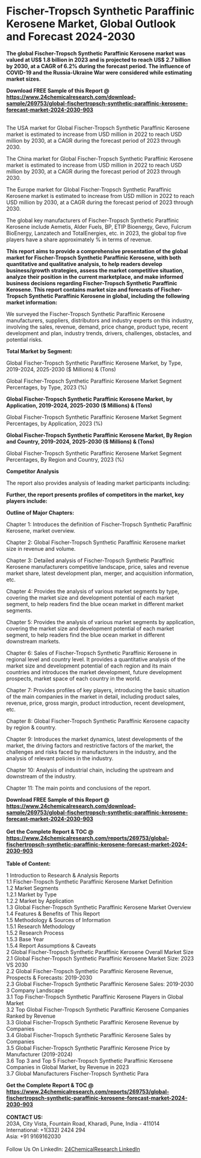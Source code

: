 <h1>Fischer-Tropsch Synthetic Paraffinic Kerosene Market, Global Outlook and Forecast 2024-2030</h1><p><strong>The global Fischer-Tropsch Synthetic Paraffinic Kerosene market was valued at US$ 1.8 billion in 2023 and is projected to reach US$ 2.7 billion by 2030, at a CAGR of 6.2% during the forecast period. The influence of COVID-19 and the Russia-Ukraine War were considered while estimating market sizes.</strong></p><p>
</p><p></p><div><b>Download FREE Sample of this Report @ 
            <a href="https://www.24chemicalresearch.com/download-sample/269753/global-fischertropsch-synthetic-paraffinic-kerosene-forecast-market-2024-2030-903">
            https://www.24chemicalresearch.com/download-sample/269753/global-fischertropsch-synthetic-paraffinic-kerosene-forecast-market-2024-2030-903</a></b></div><br><p>
</p><p>The USA market for Global Fischer-Tropsch Synthetic Paraffinic Kerosene market is estimated to increase from USD million in 2022 to reach USD million by 2030, at a CAGR during the forecast period of 2023 through 2030.</p><p>
</p><p>The China market for Global Fischer-Tropsch Synthetic Paraffinic Kerosene market is estimated to increase from USD million in 2022 to reach USD million by 2030, at a CAGR during the forecast period of 2023 through 2030.</p><p>
</p><p>The Europe market for Global Fischer-Tropsch Synthetic Paraffinic Kerosene market is estimated to increase from USD million in 2022 to reach USD million by 2030, at a CAGR during the forecast period of 2023 through 2030.</p><p>
</p><p>The global key manufacturers of Fischer-Tropsch Synthetic Paraffinic Kerosene include Aemetis, Alder Fuels, BP, ETIP Bioenergy, Gevo, Fulcrum BioEnergy, Lanzatech and TotalEnergies, etc. in 2023, the global top five players have a share approximately % in terms of revenue.</p><p>
<strong>This report aims to provide a comprehensive presentation of the global market for Fischer-Tropsch Synthetic Paraffinic Kerosene, with both quantitative and qualitative analysis, to help readers develop business/growth strategies, assess the market competitive situation, analyze their position in the current marketplace, and make informed business decisions regarding Fischer-Tropsch Synthetic Paraffinic Kerosene. This report contains market size and forecasts of Fischer-Tropsch Synthetic Paraffinic Kerosene in global, including the following market information:</strong></p><p>
</p><p>
</p><p>We surveyed the Fischer-Tropsch Synthetic Paraffinic Kerosene manufacturers, suppliers, distributors and industry experts on this industry, involving the sales, revenue, demand, price change, product type, recent development and plan, industry trends, drivers, challenges, obstacles, and potential risks.</p><p>
<strong>Total Market by Segment:</strong></p><p>
Global Fischer-Tropsch Synthetic Paraffinic Kerosene Market, by Type, 2019-2024, 2025-2030 ($ Millions) &amp; (Tons)</p><p>
Global Fischer-Tropsch Synthetic Paraffinic Kerosene Market Segment Percentages, by Type, 2023 (%)</p><p>
</p><p>
</p><p><strong>Global Fischer-Tropsch Synthetic Paraffinic Kerosene Market, by Application, 2019-2024, 2025-2030 ($ Millions) &amp; (Tons)</strong></p><p>
Global Fischer-Tropsch Synthetic Paraffinic Kerosene Market Segment Percentages, by Application, 2023 (%)</p><p>
</p><p>
</p><p><strong>Global Fischer-Tropsch Synthetic Paraffinic Kerosene Market, By Region and Country, 2019-2024, 2025-2030 ($ Millions) &amp; (Tons)</strong></p><p>
Global Fischer-Tropsch Synthetic Paraffinic Kerosene Market Segment Percentages, By Region and Country, 2023 (%)</p><p>
</p><p>
</p><p><strong>Competitor Analysis</strong></p><p>
The report also provides analysis of leading market participants including:</p><p>
</p><p>
</p><p><strong>Further, the report presents profiles of competitors in the market, key players include:</strong></p><p>
</p><p>
</p><p><strong>Outline of Major Chapters:</strong></p><p>
Chapter 1: Introduces the definition of Fischer-Tropsch Synthetic Paraffinic Kerosene, market overview.</p><p>
Chapter 2: Global Fischer-Tropsch Synthetic Paraffinic Kerosene market size in revenue and volume.</p><p>
Chapter 3: Detailed analysis of Fischer-Tropsch Synthetic Paraffinic Kerosene manufacturers competitive landscape, price, sales and revenue market share, latest development plan, merger, and acquisition information, etc.</p><p>
Chapter 4: Provides the analysis of various market segments by type, covering the market size and development potential of each market segment, to help readers find the blue ocean market in different market segments.</p><p>
Chapter 5: Provides the analysis of various market segments by application, covering the market size and development potential of each market segment, to help readers find the blue ocean market in different downstream markets.</p><p>
Chapter 6: Sales of Fischer-Tropsch Synthetic Paraffinic Kerosene in regional level and country level. It provides a quantitative analysis of the market size and development potential of each region and its main countries and introduces the market development, future development prospects, market space of each country in the world.</p><p>
Chapter 7: Provides profiles of key players, introducing the basic situation of the main companies in the market in detail, including product sales, revenue, price, gross margin, product introduction, recent development, etc.</p><p>
Chapter 8: Global Fischer-Tropsch Synthetic Paraffinic Kerosene capacity by region &amp; country.</p><p>
Chapter 9: Introduces the market dynamics, latest developments of the market, the driving factors and restrictive factors of the market, the challenges and risks faced by manufacturers in the industry, and the analysis of relevant policies in the industry.</p><p>
Chapter 10: Analysis of industrial chain, including the upstream and downstream of the industry.</p><p>
Chapter 11: The main points and conclusions of the report.</p><div><b>Download FREE Sample of this Report @ 
            <a href="https://www.24chemicalresearch.com/download-sample/269753/global-fischertropsch-synthetic-paraffinic-kerosene-forecast-market-2024-2030-903">
            https://www.24chemicalresearch.com/download-sample/269753/global-fischertropsch-synthetic-paraffinic-kerosene-forecast-market-2024-2030-903</a></b></div><br><div><b>Get the Complete Report & TOC @ 
            <a href="https://www.24chemicalresearch.com/reports/269753/global-fischertropsch-synthetic-paraffinic-kerosene-forecast-market-2024-2030-903">
            https://www.24chemicalresearch.com/reports/269753/global-fischertropsch-synthetic-paraffinic-kerosene-forecast-market-2024-2030-903</a></b></div><br>
            <b>Table of Content:</b><p>1 Introduction to Research & Analysis Reports<br />
    1.1 Fischer-Tropsch Synthetic Paraffinic Kerosene Market Definition<br />
    1.2 Market Segments<br />
        1.2.1 Market by Type<br />
        1.2.2 Market by Application<br />
    1.3 Global Fischer-Tropsch Synthetic Paraffinic Kerosene Market Overview<br />
    1.4 Features & Benefits of This Report<br />
    1.5 Methodology & Sources of Information<br />
        1.5.1 Research Methodology<br />
        1.5.2 Research Process<br />
        1.5.3 Base Year<br />
        1.5.4 Report Assumptions & Caveats<br />
2 Global Fischer-Tropsch Synthetic Paraffinic Kerosene Overall Market Size<br />
    2.1 Global Fischer-Tropsch Synthetic Paraffinic Kerosene Market Size: 2023 VS 2030<br />
    2.2 Global Fischer-Tropsch Synthetic Paraffinic Kerosene Revenue, Prospects & Forecasts: 2019-2030<br />
    2.3 Global Fischer-Tropsch Synthetic Paraffinic Kerosene Sales: 2019-2030<br />
3 Company Landscape<br />
    3.1 Top Fischer-Tropsch Synthetic Paraffinic Kerosene Players in Global Market<br />
    3.2 Top Global Fischer-Tropsch Synthetic Paraffinic Kerosene Companies Ranked by Revenue<br />
    3.3 Global Fischer-Tropsch Synthetic Paraffinic Kerosene Revenue by Companies<br />
    3.4 Global Fischer-Tropsch Synthetic Paraffinic Kerosene Sales by Companies<br />
    3.5 Global Fischer-Tropsch Synthetic Paraffinic Kerosene Price by Manufacturer (2019-2024)<br />
    3.6 Top 3 and Top 5 Fischer-Tropsch Synthetic Paraffinic Kerosene Companies in Global Market, by Revenue in 2023<br />
    3.7 Global Manufacturers Fischer-Tropsch Synthetic Para</p><div><b>Get the Complete Report & TOC @ 
            <a href="https://www.24chemicalresearch.com/reports/269753/global-fischertropsch-synthetic-paraffinic-kerosene-forecast-market-2024-2030-903">
            https://www.24chemicalresearch.com/reports/269753/global-fischertropsch-synthetic-paraffinic-kerosene-forecast-market-2024-2030-903</a></b></div><br><b>CONTACT US:</b><br>
            203A, City Vista, Fountain Road, Kharadi, Pune, India - 411014<br>
            International: +1(332) 2424 294<br>
            Asia: +91 9169162030 <br><br>
            Follow Us On LinkedIn: <a href="https://www.linkedin.com/company/24chemicalresearch/">24ChemicalResearch LinkedIn</a>